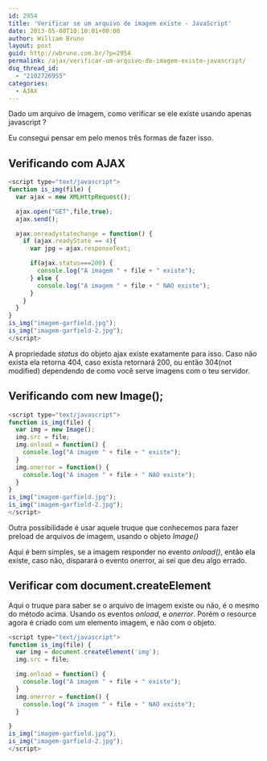 ```yaml
---
id: 2954
title: 'Verificar se um arquivo de imagem existe - JavaScript'
date: 2013-05-08T10:10:01+00:00
author: William Bruno
layout: post
guid: http://wbruno.com.br/?p=2954
permalink: /ajax/verificar-um-arquivo-de-imagem-existe-javascript/
dsq_thread_id:
  - "2102726955"
categories:
  - AJAX
---
```

Dado um arquivo de imagem, como verificar se ele existe usando apenas javascript ?

Eu consegui pensar em pelo menos três formas de fazer isso.

<!--more-->

## Verificando com AJAX

``` js
<script type="text/javascript">
function is_img(file) {
  var ajax = new XMLHttpRequest();

  ajax.open("GET",file,true);
  ajax.send();

  ajax.onreadystatechange = function() {
    if (ajax.readyState == 4){
      var jpg = ajax.responseText;

      if(ajax.status===200) {
        console.log("A imagem " + file + " existe");
      } else {
        console.log("A imagem " + file + " NAO existe");
      }
    }
  }
}
is_img("imagem-garfield.jpg");
is_img("imagem-garfield-2.jpg");
</script>
```

A propriedade <var>status</var> do objeto ajax existe exatamente para isso. Caso não exista ela retorna 404, caso exista retornará 200, ou então 304(not modified) dependendo de como você serve imagens com o teu servidor.

## Verificando com new Image();

``` js
<script type="text/javascript">
function is_img(file) {
  var img = new Image();
  img.src = file;
  img.onload = function() {
    console.log("A imagem " + file + " existe");
  }
  img.onerror = function() {
    console.log("A imagem " + file + " NAO existe");
  }
}
is_img("imagem-garfield.jpg");
is_img("imagem-garfield-2.jpg");
</script>
```

Outra possibilidade é usar aquele truque que conhecemos para fazer preload de arquivos de imagem, usando o objeto <var>Image()</var>

Aqui é bem simples, se a imagem responder no evento <var>onload()</var>, então ela existe, caso não, disparará o evento onerror, ai sei que deu algo errado.

## Verificar com document.createElement

Aqui o truque para saber se o arquivo de imagem existe ou não, é o mesmo do método acima. Usando os eventos <var>onload</var>, e <var>onerror</var>. Porém o resource agora é criado com um elemento imagem, e não com o objeto.

``` js
<script type="text/javascript">
function is_img(file) {
  var img = document.createElement('img');
  img.src = file;

  img.onload = function() {
    console.log("A imagem " + file + " existe");
  }
  img.onerror = function() {
    console.log("A imagem " + file + " NAO existe");
  }

}
is_img("imagem-garfield.jpg");
is_img("imagem-garfield-2.jpg");
</script>
```
